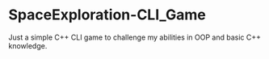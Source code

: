 # SpaceExploration-CLI_Game
Just a simple C++ CLI game to challenge my abilities in OOP and basic C++ knowledge.
